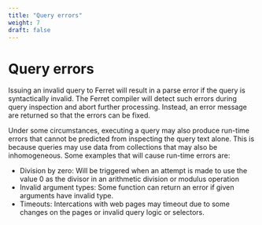 ```yaml
---
title: "Query errors"
weight: 7
draft: false
---
```


# Query errors
Issuing an invalid query to Ferret will result in a parse error if the query is syntactically invalid. The Ferret compiler will detect such errors during query inspection and abort further processing. Instead, an error message are returned so that the errors can be fixed.

Under some circumstances, executing a query may also produce run-time errors that cannot be predicted from inspecting the query text alone. This is because queries may use data from collections that may also be inhomogeneous. Some examples that will cause run-time errors are:

- Division by zero: Will be triggered when an attempt is made to use the value 0 as the divisor in an arithmetic division or modulus operation
- Invalid argument types: Some function can return an error if given arguments have invalid type.
- Timeouts: Intercations with web pages may timeout due to some changes on the pages or invalid query logic or selectors.